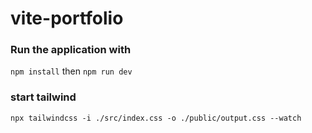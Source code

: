 # vite-portfolio

### Run the application with

`npm install`
then
`npm run dev`

### start tailwind

`npx tailwindcss -i ./src/index.css -o ./public/output.css --watch`
